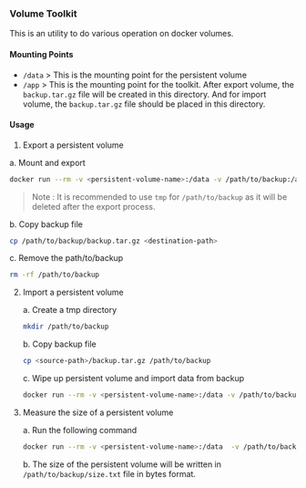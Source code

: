 ### Volume Toolkit

This is an utility to do various operation on docker volumes.

#### Mounting Points

- `/data` > This is the mounting point for the persistent volume
- `/app` > This is the mounting point for the toolkit. After export volume, the `backup.tar.gz` file will be created in this directory. And for import volume, the `backup.tar.gz` file should be placed in this directory.

#### Usage

1. Export a persistent volume

a. Mount and export

```bash
docker run --rm -v <persistent-volume-name>:/data -v /path/to/backup:/app ghcr.io/swiftwave-org/volume-toolkit export
```

> Note : It is recommended to use `tmp` for `/path/to/backup` as it will be deleted after the export process.

b. Copy backup file

```bash
cp /path/to/backup/backup.tar.gz <destination-path>
```

c. Remove the path/to/backup

```bash
rm -rf /path/to/backup
```

2. Import a persistent volume

   a. Create a tmp directory

   ```bash
   mkdir /path/to/backup
   ```

   b. Copy backup file

   ```bash
   cp <source-path>/backup.tar.gz /path/to/backup
   ```

   c. Wipe up persistent volume and import data from backup

   ```bash
   docker run --rm -v <persistent-volume-name>:/data -v /path/to/backup:/app ghcr.io/swiftwave-org/volume-toolkit import
   ```

3. Measure the size of a persistent volume

   a. Run the following command

   ```bash
   docker run --rm -v <persistent-volume-name>:/data  -v /path/to/backup:/app volume-toolkit size
   ```

   b. The size of the persistent volume will be written in `/path/to/backup/size.txt` file in bytes format.
